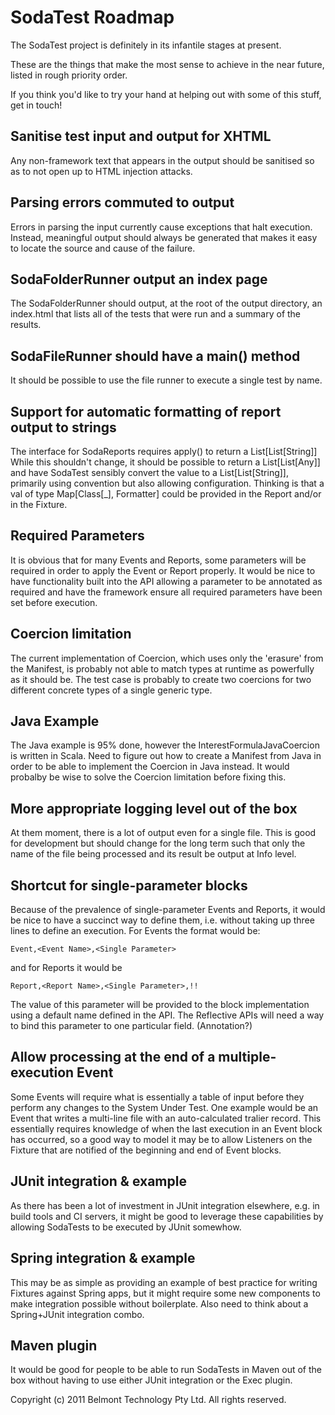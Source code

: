 SodaTest Roadmap
================

The SodaTest project is definitely in its infantile stages at present.

These are the things that make the most sense to achieve in the near future, listed in rough priority order.

If you think you'd like to try your hand at helping out with some of this stuff, get in touch!


Sanitise test input and output for XHTML
----------------------------------------
Any non-framework text that appears in the output should be sanitised so as to not open up to
HTML injection attacks.


Parsing errors commuted to output
---------------------------------
Errors in parsing the input currently cause exceptions that halt execution.
Instead, meaningful output should always be generated that makes it easy to locate the source and cause of the failure.


SodaFolderRunner output an index page
-------------------------------------
The SodaFolderRunner should output, at the root of the output directory, an index.html that lists all of the tests
that were run and a summary of the results.


SodaFileRunner should have a main() method
------------------------------------------
It should be possible to use the file runner to execute a single test by name.


Support for automatic formatting of report output to strings
------------------------------------------------------------
The interface for SodaReports requires apply() to return a List[List[String]]
While this shouldn't change, it should be possible to return a List[List[Any]] and have SodaTest sensibly convert
the value to a List[List[String]], primarily using convention but also allowing configuration. Thinking is that a
val of type Map[Class[_], Formatter] could be provided in the Report and/or in the Fixture.


Required Parameters
-------------------
It is obvious that for many Events and Reports, some parameters will be required in order to
apply the Event or Report properly. It would be nice to have functionality built into the API
allowing a parameter to be annotated as required and have the framework ensure all required
parameters have been set before execution.


Coercion limitation
------------------
The current implementation of Coercion, which uses only the 'erasure' from the Manifest,
is probably not able to match types at runtime as powerfully as it should be.
The test case is probably to create two coercions for two different concrete types of a single
generic type.


Java Example
------------
The Java example is 95% done, however the InterestFormulaJavaCoercion is written in Scala.
Need to figure out how to create a Manifest from Java in order to be able to implement the
Coercion in Java instead.
It would probalby be wise to solve the Coercion limitation before fixing this.


More appropriate logging level out of the box
---------------------------------------------
At them moment, there is a lot of output even for a single file. This is good for development but should change
for the long term such that only the name of the file being processed and its result be output at Info level.


Shortcut for single-parameter blocks
------------------------------------
Because of the prevalence of single-parameter Events and Reports, it would be nice to have a succinct way to
define them, i.e. without taking up three lines to define an execution. For Events the format would be:

    Event,<Event Name>,<Single Parameter>

and for Reports it would be

    Report,<Report Name>,<Single Parameter>,!!

The value of this parameter will be provided to the block implementation using a default name defined in the API.
The Reflective APIs will need a way to bind this parameter to one particular field. (Annotation?)


Allow processing at the end of a multiple-execution Event
---------------------------------------------------------
Some Events will require what is essentially a table of input before they perform any changes to the System Under Test.
One example would be an Event that writes a multi-line file with an auto-calculated tralier record.
This essentially requires knowledge of when the last execution in an Event block has occurred, so a good way to model
it may be to allow Listeners on the Fixture that are notified of the beginning and end of Event blocks.


JUnit integration & example
---------------------------
As there has been a lot of investment in JUnit integration elsewhere, e.g. in build tools and CI servers, it might
be good to leverage these capabilities by allowing SodaTests to be executed by JUnit somewhow.


Spring integration & example
----------------------------
This may be as simple as providing an example of best practice for writing Fixtures against Spring apps, but it
might require some new components to make integration possible without boilerplate.
Also need to think about a Spring+JUnit integration combo.


Maven plugin
------------
It would be good for people to be able to run SodaTests in Maven out of the box without having to use either JUnit
integration or the Exec plugin.


Copyright (c) 2011 Belmont Technology Pty Ltd. All rights reserved.
